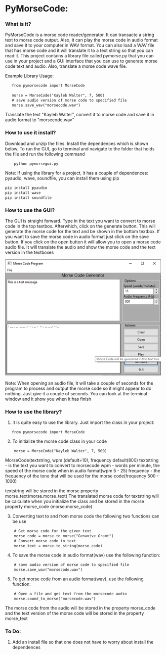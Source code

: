 # PyMorseCode:

### What is it?
PyMorseCode is a morse code reader/generator.  It can transacte a string text to morse code output.  Also, it can
play the morse code in audio format and save it to your computer in WAV format.  You can also load a WAV file that 
has morse code and it will translate it to a text string so that you can read it.  This project contains a library 
file called pymorse.py that you can use in your project and a GUI interface that you can use to generate morse code
text and audio.  Also, translate a morse code wave file.
 
Example Library Usage:
 ```
    from pymorsecode import MorseCode
    
    morse = MorseCode("Kayleb Walter", 7, 500)
    # save audio version of morse code to specified file
    morse.save_wav("morsecode.wav")
 ```
 
 Translate the text "Kayleb Walter", convert it to morse code and save it in audio format to "morsecode.wav"

### How to use it install?
Download and unzip the files.  Install the dependences which is shown below.  To run the GUI, go to terminal and
navigate to the folder that holds the file and run the following command

```
    python pymorsegui.py
```

Note: If using the library for a project, it has a couple of dependences: pyaudio, wave, soundfile, 
you can install them using pip

```
pip install pyaudio
pip install wave
pip install soundfile
```

### How to use the GUI?
The GUI is straight forward. Type in the text you want to convert to morse code in the top textbox.  Afterwhich,
click on the generate button.  This will generate the morse code for the text and be shown in the bottom textbox.
If you want to save the morse code in audio format just click on the save button.  If you click on the open button
it will allow you to open a morse code audio file.  It will translate the audio and show the morse code and the text
version in the textboxes 

![Alt text](https://github.com/mmgrant73/pymorsecode/blob/master/morsecode.png?raw=true "Image-PyMorseCode")

Note: When opening an audio file, it will take a couple of seconds for the program to process and output the morse code
so it might appear to do nothing.  Just give it a couple of seconds.  You can look at the terminal window and it show
you when it has finish 

### How to use the library?
1. It is quite easy to use the library.  Just import the class in your project:
```
   from pymorsecode import MorseCode
```

2. To initialize the morse code class in your code
   
```
    morse = MorseCode("Kayleb Walter", 7, 500)
```
MorseCode(textstring, wpm (default=10), frequency default(800)
textstring - is the text you want to convert to morsecode
wpm - words per minute, the speed of the morse code when in audio format(wpm 5 - 25)
frequency - the frequency of the tone that will be used for the morse code(frequency 500 - 1000)

textstring will be stored in the morse property morse_text(morse.morse_text)
The translated morse code for textstring will be calculate when you initialize the class and
be stored in the morse property morse_code (morse.morse_code)

3.  Converting text to and from morse code the following two functions can be use

```
    # Get morse code for the given text
    morse_code = morse.to_morse("Genavive Grant")
    # Convert morse code to text 
    morse_text = morse.to_string(morse_code)
```

4. To save the morse code in audio format(wav) use the following function:

```
    # save audio version of morse code to specified file
    morse.save_wav("morsecode.wav")
```

5. To get morse code from an audio format(wav), use the following function:

```
    # Open a file and get text from the morsecode audio
    morse.sound_to_morse("morsecode.wav")
```

The morse code from the audio will be stored in the property morse_code and the 
text version of the morse code will be stored in the property morse_text

### To Do:
1. Add an install file so that one does not have to worry about install the dependences 

